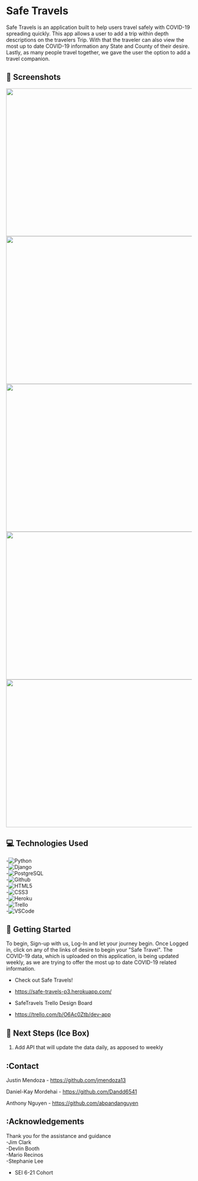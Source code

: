 # Safe Travels

Safe Travels is an application built to help users travel safely with COVID-19 spreading quickly. This app allows a user to add a trip within depth descriptions on the travelers Trip. With that the traveler can also view the most up to date COVID-19 information any State and County of their desire. Lastly, as many people travel together, we gave the user the option to add a travel companion. 


## :camera_flash: Screenshots


<img src="https://i.imgur.com/PNvWdre.png"   width="600px" height="400px"/>
<img src="https://i.imgur.com/9Yn1iZI.png"   width="600px" height="400px"/>
<img src="https://i.imgur.com/QBsPxtN.png"   width="600px" height="400px"/>
<img src="https://i.imgur.com/tVPrcjS.png"   width="600px" height="400px"/>
<img src="https://i.imgur.com/cXGXgWO.png"   width="600px" height="400px"/>

## :computer: Technologies Used
-![Python](https://img.shields.io/badge/-Python-05122A?style=flat&logo=python) <br>
-![Django](https://img.shields.io/badge/-Django-05122A?style=flat&logo=django) <br>
-![PostgreSQL](https://img.shields.io/badge/-PostgreSQL-05122A?style=flat&logo=postgresql) <br>
-![Github](https://img.shields.io/badge/-GitHub-333?style=flat&logo=github) <br>
-![HTML5](https://img.shields.io/badge/-HTML5-333?style=flat&logo=html5) <br>
-![CSS3](https://img.shields.io/badge/-CSS-333?style=flat&logo=css3) <br>
-![Heroku](https://img.shields.io/badge/-Heroku-333?style=flat&logo=heroku) <br>
-![Trello](https://img.shields.io/badge/-Trello-333?style=flat&logo=trello) <br>
-![VSCode](https://img.shields.io/badge/-VS_Code-333?style=flat&logo=visualstudio) <br>


## :diamond_shape_with_a_dot_inside: Getting Started


To begin, Sign-up with us, Log-In and let your journey begin. Once Logged in, click on any of the links of desire to begin your "Safe Travel". The COVID-19 data, which is uploaded on this application, is being updated weekly, as we are trying to offer the most up to date COVID-19 related information. 

* Check out Safe Travels!
* https://safe-travels-p3.herokuapp.com/

* SafeTravels Trello Design Board
* https://trello.com/b/O6Ac0Ztb/dev-app

## :seedling: Next Steps (Ice Box)

1. Add API that will update the data daily, as apposed to weekly


## :Contact

Justin Mendoza - https://github.com/jmendoza13 <br>

Daniel-Kay Mordehai - https://github.com/Dandd6541 <br>

Anthony Nguyen - https://github.com/abpandanguyen <br>


## :Acknowledgements
Thank you for the assistance and guidance <br>
-Jim Clark <br>
-Devlin Booth <br>
-Mario Recinos <br>
-Stephanie Lee <br>
- SEI 6-21 Cohort <br>